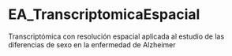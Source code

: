 # EA_TranscriptomicaEspacial
Transcriptómica con resolución espacial aplicada al estudio de las diferencias de sexo en la enfermedad de Alzheimer
